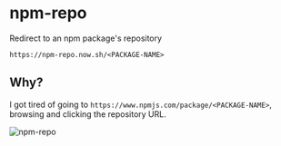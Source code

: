 # npm-repo

Redirect to an npm package's repository

`https://npm-repo.now.sh/<PACKAGE-NAME>`

## Why?

I got tired of going to `https://www.npmjs.com/package/<PACKAGE-NAME>`, browsing and clicking the repository URL.

![npm-repo](https://cloud.githubusercontent.com/assets/83319/22361889/223deeb8-e42c-11e6-896a-1cb5bdb38b20.gif)
